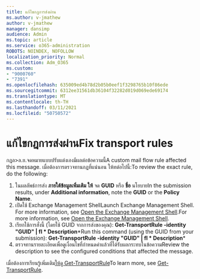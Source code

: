 ```yaml
---
title: แก้ไขกฎการส่งผ่าน
ms.author: v-jmathew
author: v-jmathew
manager: dansimp
audience: Admin
ms.topic: article
ms.service: o365-administration
ROBOTS: NOINDEX, NOFOLLOW
localization_priority: Normal
ms.collection: Adm_O365
ms.custom:
- "9000760"
- "7391"
ms.openlocfilehash: 635009ed4b78d2b05b0eef1f3298765b10f86ede
ms.sourcegitcommit: 6312ee31561db36104f32282d019d069ede69174
ms.translationtype: MT
ms.contentlocale: th-TH
ms.lasthandoff: 03/11/2021
ms.locfileid: "50750572"
---
```

# <a name="fix-transport-rules"></a><span data-ttu-id="919ab-102">แก้ไขกฎการส่งผ่าน</span><span class="sxs-lookup"><span data-stu-id="919ab-102">Fix transport rules</span></span>

<span data-ttu-id="919ab-103">กฎล>ล.ย.จดหมายแบบปรับแต่งเองมีผลต่อข้อความนี้</span><span class="sxs-lookup"><span data-stu-id="919ab-103">A custom mail flow rule affected this message.</span></span> <span data-ttu-id="919ab-104">เมื่อต้องการตรวจทานกฎที่แน่นอน ให้ทต่อไปนี้:</span><span class="sxs-lookup"><span data-stu-id="919ab-104">To review the exact rule, do the following:</span></span>

1. <span data-ttu-id="919ab-105">ในผลลัพธ์การส่ง **ภายใต้ข้อมูลเพิ่มเติม ให้** จด **GUID** หรือ **ชื่อ** นโยบาย</span><span class="sxs-lookup"><span data-stu-id="919ab-105">In the submission results, under **Additional information**, note the **GUID** or the **Policy Name**.</span></span>
2. <span data-ttu-id="919ab-106">เปิดใช้ Exchange Management Shell</span><span class="sxs-lookup"><span data-stu-id="919ab-106">Launch Exchange Management Shell.</span></span> <span data-ttu-id="919ab-107">For more information, see [Open the Exchange Management Shell](https://go.microsoft.com/fwlink/?linkid=2101432).</span><span class="sxs-lookup"><span data-stu-id="919ab-107">For more information, see [Open the Exchange Management Shell](https://go.microsoft.com/fwlink/?linkid=2101432).</span></span>
3. <span data-ttu-id="919ab-108">เรียกใช้การสั่งนี้ (โดยใช้ GUID จากการส่งของคุณ):  **Get-TransportRule -identity "GUID" | fl \* Description**\*</span><span class="sxs-lookup"><span data-stu-id="919ab-108">Run this command (using the GUID from your submission):  **Get-TransportRule -identity "GUID" | fl \* Description**\*</span></span>
4. <span data-ttu-id="919ab-109">ตรวจทานรายละเอียดเพื่อดูเงื่อนไขที่กําหนดค่าแล้วที่ได้รับผลกระทบในข้อความ</span><span class="sxs-lookup"><span data-stu-id="919ab-109">Review the description to see the configured conditions that affected the message.</span></span>

<span data-ttu-id="919ab-110">เมื่อต้องการเรียนรู้เพิ่มเติม[ให้ดู Get-TransportRule](https://go.microsoft.com/fwlink/?linkid=2101523)</span><span class="sxs-lookup"><span data-stu-id="919ab-110">To learn more, see [Get-TransportRule](https://go.microsoft.com/fwlink/?linkid=2101523).</span></span>
